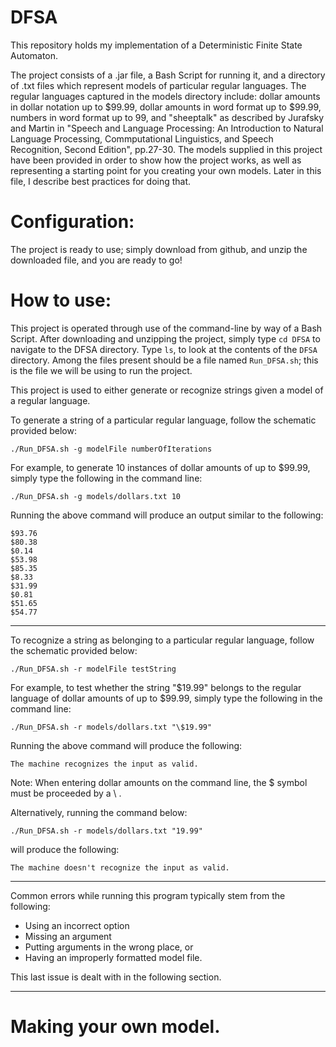 # DFSA
This repository holds my implementation of a Deterministic Finite State Automaton.

The project consists of a .jar file, a Bash Script for running it, and a directory of .txt files which represent models of particular regular languages.  The regular languages captured in the models directory include: dollar amounts in dollar notation up to $99.99, dollar amounts in word format up to $99.99, numbers in word format up to 99, and "sheeptalk" as described by Jurafsky and Martin in "Speech and Language Processing: An Introduction to Natural Language Processing, Commputational Linguistics, and Speech Recognition, Second Edition", pp.27-30.  The models supplied in this project have been provided in order to show how the project works, as well as representing a starting point for you creating your own models.  Later in this file, I describe best practices for doing that.

Configuration:
=================
The project is ready to use; simply download from github, and unzip the downloaded file, and you are ready to go!

How to use:
=================
This project is operated through use of the command-line by way of a Bash Script.  After downloading and unzipping the project, simply type <code>cd DFSA</code> to navigate to the DFSA directory.  Type <code>ls</code>, to look at the contents of the <code>DFSA</code> directory.  Among the files present should be a file named <code>Run_DFSA.sh</code>; this is the file we will be using to run the project.

This project is used to either generate or recognize strings given a model of a regular language.

To generate a string of a particular regular language, follow the schematic provided below:

<pre><code>./Run_DFSA.sh -g modelFile numberOfIterations
</code></pre>

For example, to generate 10 instances of dollar amounts of up to $99.99, simply type the following in the command line:

<code>./Run_DFSA.sh -g models/dollars.txt 10</code>

Running the above command will produce an output similar to the following:
<pre><code>$93.76
$80.38
$0.14
$53.98
$85.35
$8.33
$31.99
$0.81
$51.65
$54.77
</code></pre>
<hr />


To recognize a string as belonging to a particular regular language, follow the schematic provided below:

<pre><code>./Run_DFSA.sh -r modelFile testString
</code></pre>

For example, to test whether the string "$19.99" belongs to the regular language of dollar amounts of up to $99.99, simply type the following in the command line:

<code>./Run_DFSA.sh -r models/dollars.txt "\\$19.99"</code>

Running the above command will produce the following:

<code>The machine recognizes the input as valid.</code>

Note: When entering dollar amounts on the command line, the $ symbol must be proceeded by a \ .

Alternatively, running the command below:

<code>./Run_DFSA.sh -r models/dollars.txt "19.99"</code>

will produce the following:

<code>The machine doesn't recognize the input as valid.</code>
<hr />

Common errors while running this program typically stem from the following:

* Using an incorrect option
* Missing an argument
* Putting arguments in the wrong place, or
* Having an improperly formatted model file.

This last issue is dealt with in the following section.
<hr />

Making your own model.
===================
